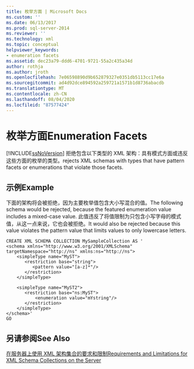 ```yaml
---
title: 枚举方面 | Microsoft Docs
ms.custom: ''
ms.date: 06/13/2017
ms.prod: sql-server-2014
ms.reviewer: ''
ms.technology: xml
ms.topic: conceptual
helpviewer_keywords:
- enumeration facets
ms.assetid: dec23a79-ddd6-4701-9721-55a2c435a34d
author: rothja
ms.author: jroth
ms.openlocfilehash: 7e06598890d9b652879327e0351db5113cc17e6a
ms.sourcegitcommit: ad4d92dce894592a259721a1571b1d8736abacdb
ms.translationtype: MT
ms.contentlocale: zh-CN
ms.lasthandoff: 08/04/2020
ms.locfileid: "87577424"
---
```

# <a name="enumeration-facets"></a><span data-ttu-id="9a173-102">枚举方面</span><span class="sxs-lookup"><span data-stu-id="9a173-102">Enumeration Facets</span></span>
  [!INCLUDE[ssNoVersion](../../includes/ssnoversion-md.md)] <span data-ttu-id="9a173-103">拒绝包含以下类型的 XML 架构：具有模式方面或违反这些方面的枚举的类型。</span><span class="sxs-lookup"><span data-stu-id="9a173-103">rejects XML schemas with types that have pattern facets or enumerations that violate those facets.</span></span>  
  
## <a name="example"></a><span data-ttu-id="9a173-104">示例</span><span class="sxs-lookup"><span data-stu-id="9a173-104">Example</span></span>  
 <span data-ttu-id="9a173-105">下面的架构将会被拒绝，因为主要枚举值包含大小写混合的值。</span><span class="sxs-lookup"><span data-stu-id="9a173-105">The following schema would be rejected, because the featured enumeration value includes a mixed-case value.</span></span> <span data-ttu-id="9a173-106">此值违反了将值限制为只包含小写字母的模式值，从这一点来说，它也会被拒绝。</span><span class="sxs-lookup"><span data-stu-id="9a173-106">It would also be rejected because this value violates the pattern value that limits values to only lowercase letters.</span></span>  
  
```  
CREATE XML SCHEMA COLLECTION MySampleCollection AS '  
<schema xmlns="http://www.w3.org/2001/XMLSchema" targetNamespace="http://ns" xmlns:ns="http://ns">  
    <simpleType name="MyST">  
       <restriction base="string">  
          <pattern value="[a-z]*"/>  
       </restriction>  
    </simpleType>  
  
    <simpleType name="MyST2">  
       <restriction base="ns:MyST">  
           <enumeration value="mYstring"/>  
       </restriction>  
    </simpleType>  
</schema>'  
GO  
```  
  
## <a name="see-also"></a><span data-ttu-id="9a173-107">另请参阅</span><span class="sxs-lookup"><span data-stu-id="9a173-107">See Also</span></span>  
 [<span data-ttu-id="9a173-108">在服务器上使用 XML 架构集合的要求和限制</span><span class="sxs-lookup"><span data-stu-id="9a173-108">Requirements and Limitations for XML Schema Collections on the Server</span></span>](requirements-and-limitations-for-xml-schema-collections-on-the-server.md)  
  
  
